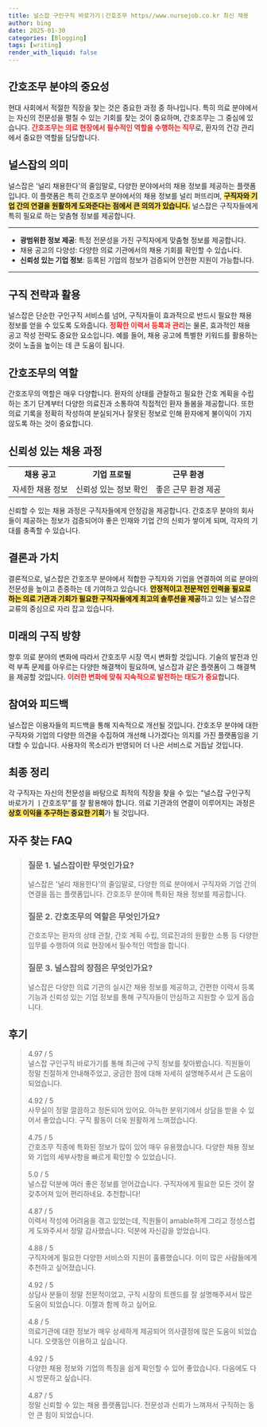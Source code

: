 ```yaml
---
title: 널스잡 구인구직 바로가기ㅣ간호조무 https//www.nursejob.co.kr 최신 채용
author: bing
date: 2025-01-30
categories: [Blogging]
tags: [writing]
render_with_liquid: false
---
```



<h2 id='간호조무 분야의 중요성'>간호조무 분야의 중요성</h2>

<p>현대 사회에서 적절한 직장을 찾는 것은 중요한 과정 중 하나입니다. 특히 의료 분야에서는 자신의 전문성을 펼칠 수 있는 기회를 찾는 것이 중요하며, 간호조무는 그 중심에 있습니다. <b><span style="color: #ee2323;">간호조무는 의료 현장에서 필수적인 역할을 수행하는 직무</span></b>로, 환자의 건강 관리에서 중요한 역할을 담당합니다.</p>

<h2 id='널스잡의 의미'>널스잡의 의미</h2>

<p>널스잡은 '널리 채용한다'의 줄임말로, 다양한 분야에서의 채용 정보를 제공하는 플랫폼입니다. 이 플랫폼은 특히 간호조무 분야에서의 채용 정보를 널리 퍼뜨리며, <b><span style="background-color: #ffe066;">구직자와 기업 간의 연결을 원활하게 도와준다는 점에서 큰 의의가 있습니다.</span></b> 널스잡은 구직자들에게 특히 필요로 하는 맞춤형 정보를 제공합니다.</p>

<hr />

<ul>
    <li><b>광범위한 정보 제공</b>: 특정 전문성을 가진 구직자에게 맞춤형 정보를 제공합니다.</li>
    <li>채용 공고의 다양성: 다양한 의료 기관에서의 채용 기회를 확인할 수 있습니다.</li>
    <li><b>신뢰성 있는 기업 정보</b>: 등록된 기업의 정보가 검증되어 안전한 지원이 가능합니다.</li>
</ul>

<hr />

<h2 id='구직 전략과 활용'>구직 전략과 활용</h2>

<p>널스잡은 단순한 구인구직 서비스를 넘어, 구직자들이 효과적으로 반드시 필요한 채용 정보를 얻을 수 있도록 도와줍니다. <b><span style="color: #ee2323;">정확한 이력서 등록과 관리</span></b>는 물론, 효과적인 채용 공고 작성 전략도 중요한 요소입니다. 예를 들어, 채용 공고에 특별한 키워드를 활용하는 것이 노출을 높이는 데 큰 도움이 됩니다.</p>

<h2 id='간호조무의 역할'>간호조무의 역할</h2>

<p>간호조무의 역할은 매우 다양합니다. 환자의 상태를 관찰하고 필요한 간호 계획을 수립하는 초기 단계부터 다양한 의료진과 소통하여 직접적인 환자 돌봄을 제공합니다. 또한 의료 기록을 정확히 작성하여 분실되거나 잘못된 정보로 인해 환자에게 불이익이 가지 않도록 하는 것이 중요합니다.</p>

<h2 id='신뢰성 있는 채용 과정'>신뢰성 있는 채용 과정</h2>

<table>
    <tr>
        <td style="text-align: center; height: 17px;"><b>채용 공고</b></td>
        <td style="text-align: center; height: 17px;"><b>기업 프로필</b></td>
        <td style="text-align: center; height: 17px;"><b>근무 환경</b></td>
    </tr>
    <tr>
        <td style="text-align: center; height: 17px;">자세한 채용 정보</td>
        <td style="text-align: center; height: 17px;">신뢰성 있는 정보 확인</td>
        <td style="text-align: center; height: 17px;">좋은 근무 환경 제공</td>
    </tr>
</table>

<p>신뢰할 수 있는 채용 과정은 구직자들에게 안정감을 제공합니다. 간호조무 분야의 회사들이 제공하는 정보가 검증되어야 좋은 인재와 기업 간의 신뢰가 쌓이게 되며, 각자의 기대를 충족할 수 있습니다.</p>

<h2 id='결론과 가치'>결론과 가치</h2>

<p>결론적으로, 널스잡은 간호조무 분야에서 적합한 구직자와 기업을 연결하여 의료 분야의 전문성을 높이고 존중하는 데 기여하고 있습니다. <b><span style="background-color: #ffe066;">안정적이고 전문적인 인력을 필요로 하는 의료 기관과 기회가 필요한 구직자들에게 최고의 솔루션을 제공</span></b>하고 있는 널스잡은 교류의 중심으로 자리 잡고 있습니다.</p>

<h2 id='미래의 구직 방향'>미래의 구직 방향</h2>

<p>향후 의료 분야의 변화에 따라서 간호조무 시장 역시 변화할 것입니다. 기술의 발전과 인력 부족 문제를 아우르는 다양한 해결책이 필요하며, 널스잡과 같은 플랫폼이 그 해결책을 제공할 것입니다. <b><span style="color: #ee2323;">이러한 변화에 맞춰 지속적으로 발전하는 태도가 중요</span></b>합니다.</p>

<h2 id='참여와 피드백'>참여와 피드백</h2>

<p>널스잡은 이용자들의 피드백을 통해 지속적으로 개선될 것입니다. 간호조무 분야에 대한 구직자와 기업의 다양한 의견을 수집하여 개선해 나가겠다는 의지를 가진 플랫폼임을 기대할 수 있습니다. 사용자의 목소리가 반영되어 더 나은 서비스로 거듭날 것입니다.</p>

<h2 id='최종 정리'>최종 정리</h2>

<p>각 구직자는 자신의 전문성을 바탕으로 최적의 직장을 찾을 수 있는 "널스잡 구인구직 바로가기 ㅣ간호조무"를 잘 활용해야 합니다. 의료 기관과의 연결이 이루어지는 과정은 <b><span style="background-color: #ffe066;">상호 이익을 추구하는 중요한 기회</span></b>가 될 것입니다.</p>


<h2 id='자주_찾는_FAQ'>자주 찾는 FAQ</h2>
<div itemscope="" itemtype="https://schema.org/FAQPage"> 
<blockquote> 
<div itemscope="" itemprop="mainEntity" itemtype="https://schema.org/Question"> 
<h3 itemprop="name">질문 1. 널스잡이란 무엇인가요?</h3> 
<div itemscope="" itemprop="acceptedAnswer" itemtype="https://schema.org/Answer"> 
<span itemprop="text"> 
<p>널스잡은 '널리 채용한다'의 줄임말로, 다양한 의료 분야에서 구직자와 기업 간의 연결을 돕는 플랫폼입니다. 간호조무 분야에 특화된 채용 정보를 제공합니다.</p> 
</span> 
</div> 
</div> 

<div itemscope="" itemprop="mainEntity" itemtype="https://schema.org/Question"> 
<h3 itemprop="name">질문 2. 간호조무의 역할은 무엇인가요?</h3> 
<div itemscope="" itemprop="acceptedAnswer" itemtype="https://schema.org/Answer"> 
<span itemprop="text"> 
<p>간호조무는 환자의 상태 관찰, 간호 계획 수립, 의료진과의 원활한 소통 등 다양한 임무를 수행하여 의료 현장에서 필수적인 역할을 합니다.</p> 
</span> 
</div> 
</div> 

<div itemscope="" itemprop="mainEntity" itemtype="https://schema.org/Question"> 
<h3 itemprop="name">질문 3. 널스잡의 장점은 무엇인가요?</h3> 
<div itemscope="" itemprop="acceptedAnswer" itemtype="https://schema.org/Answer"> 
<span itemprop="text"> 
<p>널스잡은 다양한 의료 기관의 실시간 채용 정보를 제공하고, 간편한 이력서 등록 기능과 신뢰성 있는 기업 정보를 통해 구직자들이 안심하고 지원할 수 있게 돕습니다.</p> 
</span> 
</div> 
</div> 
</blockquote> 
</div>
<h2 id='후기'>후기</h2>
<div itemscope itemtype="https://schema.org/Product">
  <blockquote>
  <div itemprop="review" itemscope itemtype="https://schema.org/Review">
      <div itemprop="reviewRating" itemscope itemtype="https://schema.org/Rating"> <span itemprop="ratingValue">4.97</span> / <span itemprop="bestRating">5</span> </div>
      <span itemprop="reviewBody">널스잡 구인구직 바로가기를 통해 최근에 구직 정보를 찾아봤습니다. 직원들이 정말 친절하게 안내해주었고, 궁금한 점에 대해 자세히 설명해주셔서 큰 도움이 되었습니다.</span>
  </div>
  <br>
  <div itemprop="review" itemscope itemtype="https://schema.org/Review">
      <div itemprop="reviewRating" itemscope itemtype="https://schema.org/Rating"> <span itemprop="ratingValue">4.92</span> / <span itemprop="bestRating">5</span> </div>
      <span itemprop="reviewBody">사무실이 정말 깔끔하고 정돈되어 있어요. 아늑한 분위기에서 상담을 받을 수 있어서 좋았습니다. 구직 활동이 더욱 원활하게 느껴졌습니다.</span>
  </div>
  <br>
  <div itemprop="review" itemscope itemtype="https://schema.org/Review">
      <div itemprop="reviewRating" itemscope itemtype="https://schema.org/Rating"> <span itemprop="ratingValue">4.75</span> / <span itemprop="bestRating">5</span> </div>
      <span itemprop="reviewBody">간호조무 직종에 특화된 정보가 많이 있어 매우 유용했습니다. 다양한 채용 정보와 기업의 세부사항을 빠르게 확인할 수 있었습니다.</span>
  </div>
  <br>
  <div itemprop="review" itemscope itemtype="https://schema.org/Review">
      <div itemprop="reviewRating" itemscope itemtype="https://schema.org/Rating"> <span itemprop="ratingValue">5.0</span> / <span itemprop="bestRating">5</span> </div>
      <span itemprop="reviewBody">널스잡 덕분에 여러 좋은 정보를 얻어갔습니다. 구직자에게 필요한 모든 것이 잘 갖추어져 있어 편리하네요. 추천합니다!</span>
  </div>
  <br>
  <div itemprop="review" itemscope itemtype="https://schema.org/Review">
      <div itemprop="reviewRating" itemscope itemtype="https://schema.org/Rating"> <span itemprop="ratingValue">4.87</span> / <span itemprop="bestRating">5</span> </div>
      <span itemprop="reviewBody">이력서 작성에 어려움을 겪고 있었는데, 직원들이 amable하게 그리고 정성스럽게 도와주셔서 정말 감사했습니다. 덕분에 자신감을 얻었습니다.</span>
  </div>
  <br>
  <div itemprop="review" itemscope itemtype="https://schema.org/Review">
      <div itemprop="reviewRating" itemscope itemtype="https://schema.org/Rating"> <span itemprop="ratingValue">4.88</span> / <span itemprop="bestRating">5</span> </div>
      <span itemprop="reviewBody">구직자에게 필요한 다양한 서비스와 지원이 훌륭했습니다. 이미 많은 사람들에게 추천하고 싶어졌습니다.</span>
  </div>
  <br>
  <div itemprop="review" itemscope itemtype="https://schema.org/Review">
      <div itemprop="reviewRating" itemscope itemtype="https://schema.org/Rating"> <span itemprop="ratingValue">4.92</span> / <span itemprop="bestRating">5</span> </div>
      <span itemprop="reviewBody">상담사 분들이 정말 전문적이었고, 구직 시장의 트렌드를 잘 설명해주셔서 많은 도움이 되었습니다. 이젤과 함께 하고 싶어요.</span>
  </div>
  <br>
  <div itemprop="review" itemscope itemtype="https://schema.org/Review">
      <div itemprop="reviewRating" itemscope itemtype="https://schema.org/Rating"> <span itemprop="ratingValue">4.8</span> / <span itemprop="bestRating">5</span> </div>
      <span itemprop="reviewBody">의료기관에 대한 정보가 매우 상세하게 제공되어 의사결정에 많은 도움이 되었습니다. 오랫동안 이용하고 싶습니다.</span>
  </div>
  <br>
  <div itemprop="review" itemscope itemtype="https://schema.org/Review">
      <div itemprop="reviewRating" itemscope itemtype="https://schema.org/Rating"> <span itemprop="ratingValue">4.92</span> / <span itemprop="bestRating">5</span> </div>
      <span itemprop="reviewBody">다양한 채용 정보와 기업의 특징을 쉽게 확인할 수 있어 좋았습니다. 다음에도 다시 방문하고 싶습니다.</span>
  </div>
  <br>
  <div itemprop="review" itemscope itemtype="https://schema.org/Review">
      <div itemprop="reviewRating" itemscope itemtype="https://schema.org/Rating"> <span itemprop="ratingValue">4.87</span> / <span itemprop="bestRating">5</span> </div>
      <span itemprop="reviewBody">정말 신뢰할 수 있는 채용 플랫폼입니다. 전문성과 신뢰가 느껴져서 구직하는 동안 큰 힘이 되었습니다.</span>
  </div>
  </blockquote>
</div>
